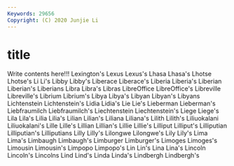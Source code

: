 ```yaml
---
Keywords: 29656
Copyright: (C) 2020 Junjie Li
---
```


# title

Write contents here!!!
Lexington's 
Lexus 
Lexus's 
Lhasa 
Lhasa's 
Lhotse 
Lhotse's
Li 
Li's 
Libby 
Libby's 
Liberace 
Liberace's 
Liberia 
Liberia's 
Liberian 
Liberian's
Liberians 
Libra 
Libra's 
Libras 
LibreOffice 
LibreOffice's 
Libreville 
Libreville's 
Librium 
Librium's
Libya 
Libya's 
Libyan 
Libyan's 
Libyans 
Lichtenstein 
Lichtenstein's 
Lidia 
Lidia's 
Lie
Lie's 
Lieberman 
Lieberman's 
Liebfraumilch 
Liebfraumilch's 
Liechtenstein 
Liechtenstein's 
Liege 
Liege's 
Lila
Lila's 
Lilia 
Lilia's 
Lilian 
Lilian's 
Liliana 
Liliana's 
Lilith 
Lilith's 
Liliuokalani
Liliuokalani's 
Lille 
Lille's 
Lillian 
Lillian's 
Lillie 
Lillie's 
Lilliput 
Lilliput's 
Lilliputian
Lilliputian's 
Lilliputians 
Lilly 
Lilly's 
Lilongwe 
Lilongwe's 
Lily 
Lily's 
Lima 
Lima's
Limbaugh 
Limbaugh's 
Limburger 
Limburger's 
Limoges 
Limoges's 
Limousin 
Limousin's 
Limpopo 
Limpopo's
Lin 
Lin's 
Lina 
Lina's 
Lincoln 
Lincoln's 
Lincolns 
Lind 
Lind's 
Linda
Linda's 
Lindbergh 
Lindbergh's 
